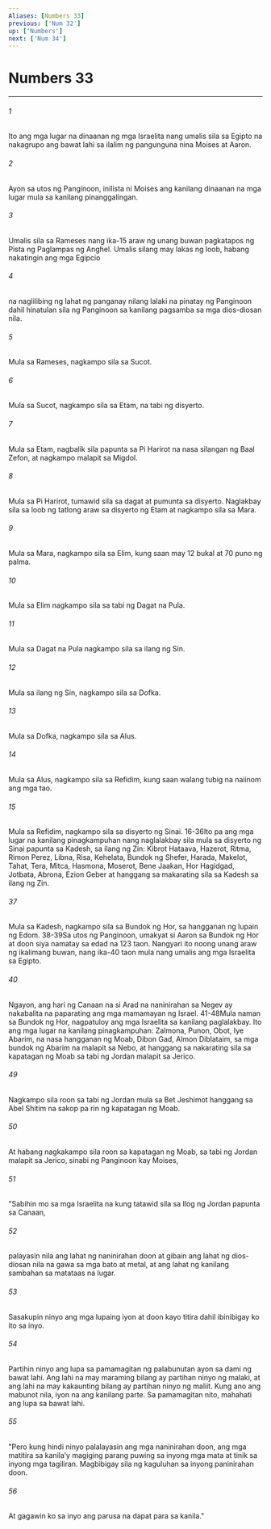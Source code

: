 ```yaml
---
Aliases: [Numbers 33]
previous: ['Num 32']
up: ['Numbers']
next: ['Num 34']
---
```

# Numbers 33

***






















###### 1 










Ito ang mga lugar na dinaanan ng mga Israelita nang umalis sila sa Egipto na nakagrupo ang bawat lahi sa ilalim ng pangunguna nina Moises at Aaron. 





















###### 2 










Ayon sa utos ng Panginoon, inilista ni Moises ang kanilang dinaanan na mga lugar mula sa kanilang pinanggalingan. 





















###### 3 










Umalis sila sa Rameses nang ika-15 araw ng unang buwan pagkatapos ng Pista ng Paglampas ng Anghel. Umalis silang may lakas ng loob, habang nakatingin ang mga Egipcio 





















###### 4 










na naglilibing ng lahat ng panganay nilang lalaki na pinatay ng Panginoon dahil hinatulan sila ng Panginoon sa kanilang pagsamba sa mga dios-diosan nila. 





















###### 5 










Mula sa Rameses, nagkampo sila sa Sucot. 





















###### 6 










Mula sa Sucot, nagkampo sila sa Etam, na tabi ng disyerto. 





















###### 7 










Mula sa Etam, nagbalik sila papunta sa Pi Harirot na nasa silangan ng Baal Zefon, at nagkampo malapit sa Migdol. 





















###### 8 










Mula sa Pi Harirot, tumawid sila sa dagat at pumunta sa disyerto. Naglakbay sila sa loob ng tatlong araw sa disyerto ng Etam at nagkampo sila sa Mara. 





















###### 9 










Mula sa Mara, nagkampo sila sa Elim, kung saan may 12 bukal at 70 puno ng palma. 





















###### 10 










Mula sa Elim nagkampo sila sa tabi ng Dagat na Pula. 





















###### 11 










Mula sa Dagat na Pula nagkampo sila sa ilang ng Sin. 





















###### 12 










Mula sa ilang ng Sin, nagkampo sila sa Dofka. 





















###### 13 










Mula sa Dofka, nagkampo sila sa Alus. 





















###### 14 










Mula sa Alus, nagkampo sila sa Refidim, kung saan walang tubig na naiinom ang mga tao. 





















###### 15 










Mula sa Refidim, nagkampo sila sa disyerto ng Sinai. 16-36Ito pa ang mga lugar na kanilang pinagkampuhan nang naglalakbay sila mula sa disyerto ng Sinai papunta sa Kadesh, sa ilang ng Zin: Kibrot Hataava, Hazerot, Ritma, Rimon Perez, Libna, Risa, Kehelata, Bundok ng Shefer, Harada, Makelot, Tahat, Tera, Mitca, Hasmona, Moserot, Bene Jaakan, Hor Hagidgad, Jotbata, Abrona, Ezion Geber at hanggang sa makarating sila sa Kadesh sa ilang ng Zin. 





















###### 37 










Mula sa Kadesh, nagkampo sila sa Bundok ng Hor, sa hangganan ng lupain ng Edom. 38-39Sa utos ng Panginoon, umakyat si Aaron sa Bundok ng Hor at doon siya namatay sa edad na 123 taon. Nangyari ito noong unang araw ng ikalimang buwan, nang ika-40 taon mula nang umalis ang mga Israelita sa Egipto. 





















###### 40 










Ngayon, ang hari ng Canaan na si Arad na naninirahan sa Negev ay nakabalita na paparating ang mga mamamayan ng Israel. 41-48Mula naman sa Bundok ng Hor, nagpatuloy ang mga Israelita sa kanilang paglalakbay. Ito ang mga lugar na kanilang pinagkampuhan: Zalmona, Punon, Obot, Iye Abarim, na nasa hangganan ng Moab, Dibon Gad, Almon Diblataim, sa mga bundok ng Abarim na malapit sa Nebo, at hanggang sa nakarating sila sa kapatagan ng Moab sa tabi ng Jordan malapit sa Jerico. 





















###### 49 










Nagkampo sila roon sa tabi ng Jordan mula sa Bet Jeshimot hanggang sa Abel Shitim na sakop pa rin ng kapatagan ng Moab. 





















###### 50 










At habang nagkakampo sila roon sa kapatagan ng Moab, sa tabi ng Jordan malapit sa Jerico, sinabi ng Panginoon kay Moises, 





















###### 51 










"Sabihin mo sa mga Israelita na kung tatawid sila sa Ilog ng Jordan papunta sa Canaan, 





















###### 52 










palayasin nila ang lahat ng naninirahan doon at gibain ang lahat ng dios-diosan nila na gawa sa mga bato at metal, at ang lahat ng kanilang sambahan sa matataas na lugar. 





















###### 53 










Sasakupin ninyo ang mga lupaing iyon at doon kayo titira dahil ibinibigay ko ito sa inyo. 





















###### 54 










Partihin ninyo ang lupa sa pamamagitan ng palabunutan ayon sa dami ng bawat lahi. Ang lahi na may maraming bilang ay partihan ninyo ng malaki, at ang lahi na may kakaunting bilang ay partihan ninyo ng maliit. Kung ano ang mabunot nila, iyon na ang kanilang parte. Sa pamamagitan nito, mahahati ang lupa sa bawat lahi. 





















###### 55 










"Pero kung hindi ninyo palalayasin ang mga naninirahan doon, ang mga matitira sa kanilaʼy magiging parang puwing sa inyong mga mata at tinik sa inyong mga tagiliran. Magbibigay sila ng kaguluhan sa inyong paninirahan doon. 





















###### 56 










At gagawin ko sa inyo ang parusa na dapat para sa kanila."
